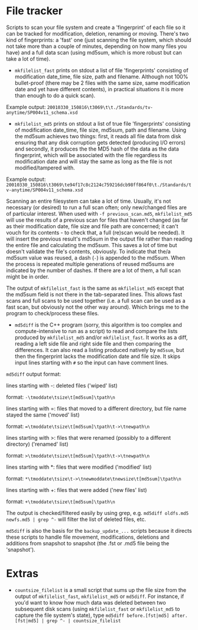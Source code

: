 # File tracker

Scripts to scan your file system and create a 'fingerprint' of each file so it can be tracked for
modification, deletion, renaming or moving. There's two kind of fingerprints: a 'fast' one (just scanning the file system,
which should not take more than a couple of minutes, depending on how many files you have) and a full data scan (using
md5sum, which is more robust but can take a lot of time).

- `mkfilelist_fast` prints on stdout a list of file 'fingerprints' consisting of
modification date_time, file size, path and filename. Although not 100% bullet-proof (there may be 2 files with the same size,
same modification date and yet have different contents), in practical situations it is more than enough to do a quick scan).

Example output: `20010330_150816\t3069\t\t./Standards/tv-anytime/SP004v11_schema.xsd`

- `mkfilelist_md5` prints on stdout a list of true file 'fingerprints' consisting of
modification date_time, file size, md5sum, path and filename. Using the md5sum achieves two things: first, it reads all file data
from disk ensuring that any disk corruption gets detected (producing I/O errors) and secondly, it produces the the MD5 hash of
the data as the data fingerprint, which will be associated with the file regardless its modification date and will stay the
same as long as the file is not modified/tampered with.

Example output: `20010330_150816\t3069\te94f17c8c2124c759216dcb98ff864f0\t./Standards/tv-anytime/SP004v11_schema.xsd`

Scanning an entire filesystem can take a lot of time. Usually, it's not necessary (or desired) to run a full scan often; only new/changed files are of particular interest. When used with `-f previous_scan.md5`, `mkfilelist_md5` will use the results of a previous scan for files that haven't changed (as far as their modification date, file size and file path are concerned; it can't vouch for its contents - to check that, a full (re)scan would be needed). It will insert the previous result's md5sum in the output file rather than reading the entire file and calculating the md5sum. This saves a lot of time but doesn't validate the file's contents, obviously. To indicate that the/a md5sum value was reused, a dash (`-`) is appended to the md5sum. When the process is repeated multiple generations of reused md5sums are indicated by the number of dashes. If there are a lot of them, a full scan might be in order.

The output of `mkfilelist_fast` is the same as `mkfilelist_md5` except that the md5sum field is not there in the tab-separated
lines. This allows fast scans and full scans to be used together (i.e. a full scan can be used as a fast scan, but obviously
not the other way around). Which brings me to the program to check/process these files.

- `md5diff` is the C++ program (sorry, this algorithm is too complex and compute-intensive to run as a script) to read and compare the lists produced by `mkfilelist_md5` and/or `mkfilelist_fast`. It works as a diff, reading a left side file and right side file and then comparing the differences. It can also read a listing produced natively by `md5sum`, but then the fingerprint lacks the modification date and file size. It skips input lines starting with `#` so the input can have comment lines.

`md5diff` output format:

lines starting with -: deleted files ('wiped' list)

  format: `-\tmoddate\tsize\t[md5sum]\tpath\n`
  
lines starting with =: files that moved to a different directory, but file name stayed the same ('moved' list)

  format: `=\tmoddate\tsize\t[md5sum]\tpath\t->\tnewpath\n`
  
lines starting with >: files that were renamed (possibly to a different directory) ('renamed' list)

  format: `>\tmoddate\tsize\t[md5sum]\tpath\t->\tnewpath\n`
  
lines starting with *: files that were modified ('modified' list)

  format: `*\tmoddate\tsize\t->\tnewmoddate\tnewsize\t[md5sum]\tpath\n`

lines starting with +: files that were added ('new files' list)

  format: `+\tmoddate\tsize\t[md5sum]\tpath\n`

The output is checked/filtered easily by using grep, e.g. `md5diff oldfs.md5 newfs.md5 | grep ^-` will filter the list of deleted files, etc.

`md5diff` is also the basis for the `backup_update_...` scripts because it directs these scripts to handle file movement, modifications, deletions and additions from snapshot to snapshot (the .fst or .md5 file being the 'snapshot').

# Extras

- `countsize_filelist` is a small script that sums up the file size from the output of `mkfilelist_fast`, `mkfilelist_md5` or `md5diff`. For instance, if you'd want to know how much data was deleted between two subsequent disk scans (using `mkfilelist_fast` or `mkfilelist_md5` to capture the file system's state), type `md5diff before.[fst|md5] after.[fst|md5] | grep ^- | countsize_filelist`

